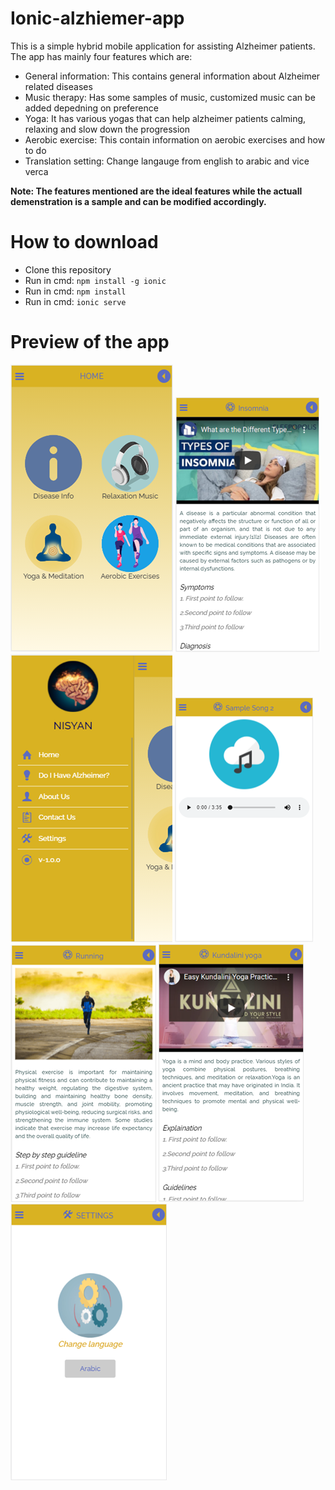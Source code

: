 # Ionic-alzhiemer-app
This is a simple hybrid mobile application for assisting Alzheimer patients. The app has mainly four features which are: <br/>
* General information: This contains general information about Alzheimer related diseases
* Music therapy: Has some samples of music, customized music can be added depedning on preference
* Yoga: It has various yogas that can help alzheimer patients calming, relaxing and slow down the progression
* Aerobic exercise: This contain information on aerobic exercises and how to do
* Translation setting: Change langauge from english to arabic and vice verca </br>

**Note: The features mentioned are the ideal features while the actuall demenstration is a sample and can be modified accordingly.**
# How to download
* Clone this repository
* Run in cmd: ``` npm install -g ionic ``` 
* Run in cmd: ``` npm install ``` 
* Run in cmd: ``` ionic serve ``` 

# Preview of the app
![Home page](imgs/home_page.png)
![Information feature](imgs/info_page.png)
![App side menu](imgs/side_menu.png)
![Music therapy](imgs/music_therapy.png)
![Exercises](imgs/aerobic_exercise.png)
![Yoga sessions](imgs/yoga_page.png)
![Comparing Test results](imgs/translation_setting.png)

